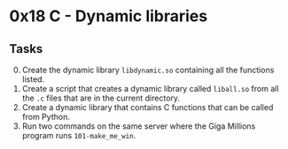 # 0x18 C - Dynamic libraries

## Tasks

0. Create the dynamic library `libdynamic.so` containing all the functions listed.
1. Create a script that creates a dynamic library called `liball.so` from all the `.c` files that are in the current directory.
2. Create a dynamic library that contains C functions that can be called from Python.
3. Run two commands on the same server where the Giga Millions program runs `101-make_me_win`.
